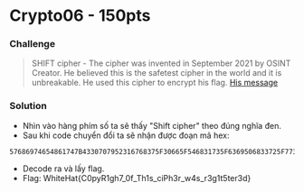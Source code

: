 # Crypto06 - 150pts
### Challenge
>SHIFT cipher - The cipher was invented in September 2021 by OSINT Creator. He believed this is the safetest cipher in the world and it is unbreakable. He used this cipher to encrypt his flag.
>[His message](message.txt)
### Solution
- Nhìn vào hàng phím số ta sẽ thấy "Shift cipher" theo đúng nghĩa đen.
- Sau khi code chuyển đổi ta sẽ nhận được đoạn mã hex:
```
57686974654861747B4330707952316768375F30665F546831735F6369506833725F7734735F72336731743574657233647D
```
- Decode ra và lấy flag.
- Flag: WhiteHat{C0pyR1gh7_0f_Th1s_ciPh3r_w4s_r3g1t5ter3d}
